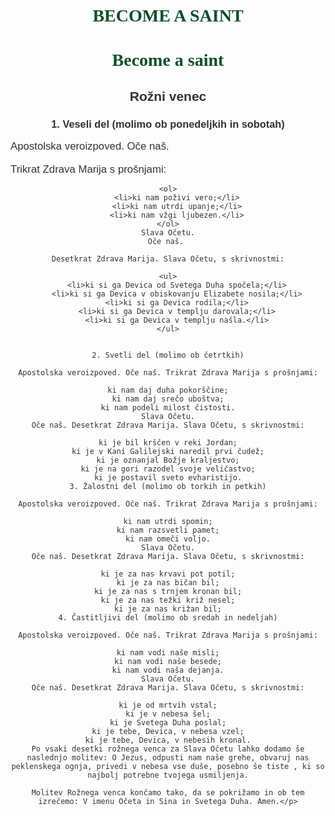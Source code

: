 # BECOME A SAINT
<!DOCTYPE html>
<html lang="sl">
<head>
   <meta charset="UTF-8">
   <meta name="viewport" content="width=device-width, initial-scale=1.0">
   <link rel="stylesheet" href="oblikovanje.css">
   <link rel="stylesheet" href="normalize.css">
   <title>Become a saint</title>
   <style>
      body {
         font-family: Arial, sans-serif;
         color: #333;
         text-align: center;
         padding: 20px;
      }
      h1 {
         color: #0d5028;
         margin-bottom: 20px;
         font-family: Cambria, Cochin, Georgia, Times, 'Times New Roman', serif;
      }
      p {
         font-size: 1.2em;
         margin-bottom: 10px;
         text-align: left;
      }
   </style>
</head>
<body>
   <h1>Become a saint</h1>
   <h2>Rožni venec</h2>
   <h3>1. Veseli del (molimo ob ponedeljkih in sobotah)</h3>
   <p> 

  Apostolska veroizpoved. Oče naš. 
    
  Trikrat Zdrava Marija s prošnjami:
    
    <ol>
        <li>ki nam poživi vero;</li>
        <li>ki nam utrdi upanje;</li>
        <li>ki nam vžgi ljubezen.</li>
    </ol>
    Slava Očetu.
    Oče naš. 
    
    Desetkrat Zdrava Marija. Slava Očetu, s skrivnostmi:
    
    <ul>
        <li>ki si ga Devica od Svetega Duha spočela;</li>
        <li>ki si ga Devica v obiskovanju Elizabete nosila;</li>
        <li>ki si ga Devica rodila;</li>
        <li>ki si ga Devica v templju darovala;</li>
        <li>ki si ga Devica v templju našla.</li>
    </ul>


    2. Svetli del (molimo ob četrtkih)
    
    Apostolska veroizpoved. Oče naš. Trikrat Zdrava Marija s prošnjami:
    
    ki nam daj duha pokorščine;
    ki nam daj srečo uboštva;
    ki nam podeli milost čistosti.
    Slava Očetu.
    Oče naš. Desetkrat Zdrava Marija. Slava Očetu, s skrivnostmi:
    
    ki je bil krščen v reki Jordan;
    ki je v Kani Galilejski naredil prvi čudež;
    ki je oznanjal Božje kraljestvo;
    ki je na gori razodel svoje veličastvo;
    ki je postavil sveto evharistijo.
    3. Žalostni del (molimo ob torkih in petkih)
    
    Apostolska veroizpoved. Oče naš. Trikrat Zdrava Marija s prošnjami:
    
    ki nam utrdi spomin;
    ki nam razsvetli pamet;
    ki nam omeči voljo.
    Slava Očetu.
    Oče naš. Desetkrat Zdrava Marija. Slava Očetu, s skrivnostmi:
    
    ki je za nas krvavi pot potil;
    ki je za nas bičan bil;
    ki je za nas s trnjem kronan bil;
    ki je za nas težki križ nesel;
    ki je za nas križan bil;
    4. Častitljivi del (molimo ob sredah in nedeljah)
    
    Apostolska veroizpoved. Oče naš. Trikrat Zdrava Marija s prošnjami:
    
    ki nam vodi naše misli;
    ki nam vodi naše besede;
    ki nam vodi naša dejanja.
    Slava Očetu.
    Oče naš. Desetkrat Zdrava Marija. Slava Očetu, s skrivnostmi:
    
    ki je od mrtvih vstal;
    ki je v nebesa šel;
    ki je Svetega Duha poslal;
    ki je tebe, Devica, v nebesa vzel;
    ki je tebe, Devica, v nebesih kronal.
    Po vsaki desetki rožnega venca za Slava Očetu lahko dodamo še naslednjo molitev: O Jezus, odpusti nam naše grehe, obvaruj nas peklenskega ognja, privedi v nebesa vse duše, posebno še tiste , ki so najbolj potrebne tvojega usmiljenja.
    
    Molitev Rožnega venca končamo tako, da se pokrižamo in ob tem izrečemo: V imenu Očeta in Sina in Svetega Duha. Amen.</p>
</body>
</html>
